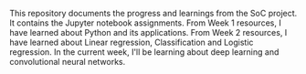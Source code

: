 This repository documents the progress and learnings from the SoC project. 
It contains the Jupyter notebook assignments.
From Week 1 resources, I have learned about Python and its applications.
From Week 2 resources, I have learned about Linear regression, Classification and Logistic regression.
In the current week, I'll be learning about deep learning and convolutional neural networks.
